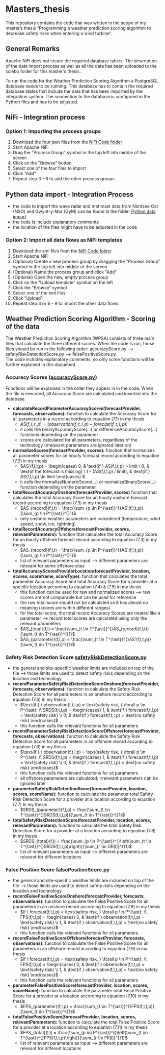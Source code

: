 # Masters_thesis
This repository contains the code that was written in the scope of my master’s thesis “Programming a weather prediction scoring algorithm to decrease safety risks when entering a wind turbine”. 

## General Remarks
Apache NiFi does not create the required database tables.
The description of the data import process as well as all the data has been uploaded to the sciebo folder for this master's thesis. 

To run the code for the Weather Prediction Scoring Algorithm a PostgreSQL database needs to be running. This database has to contain the required database tables that include the data that has been imported by the integration system. The connection to the database is configured in the Python files and has to be adjusted.

## NiFi - Integration process
### Option 1: Importing the process groups
1. Download the four json files from the [NiFi Code folder](https://github.com/julia-albert-3107/Masters_thesis/tree/main/NiFi%20Code)
2. Start Apache NiFi
3. Drag the "Process Group" symbol in the top left into middle of the screen
4. Click on the "Browse" botton
5. Select one of the four files to import
6. Click "Add"
7. Repeat step 3 - 6 to add the other process groups

## Python data import - Integration Process
- the code to import the wave radar and met mast data from Nordsee Ost (NSO) and Gwynt-y-Mor (GyM) can be found in the folder [Python data import](https://github.com/julia-albert-3107/Masters_thesis/tree/main/Python%20data%20import)
- the code is include explanatory comments
- the location of the files might have to be adjusted in the code 

### Option 2: Import all data flows as NiFi templates
1. Download the xml files from the [NiFi Code folder](https://github.com/julia-albert-3107/Masters_thesis/tree/main/NiFi%20Code)
2. Start Apache NiFi
3. (Optional) Create a new process group by dragging the "Process Group" symbol in the top left into middle of the screen
4. (Optional) Name the process group and click "Add"
5. (Optional) Open the new, empty process group
6. Click on the "Upload template" symbol on the left
7. Click the "Browse" symbol
8. Select one of the xml files
9. Click "Upload"
10. Repeat step 3 or 6 - 9 to import the other data flows

## Weather Prediction Scoring Algorithm - Scoring of the data
The Weather Prediction Scoring Algorithm (WPSA) consists of three main files that calculate the three different scores. When the code is run, those files should be run in the following order: accuracyScore.py --> safetyRiskDetectionScore.py --> falsePositiveScore.py \
The code includes explanatory comments, so only some functions will be further explained in this document.

### Accuracy Scores ([accuracyScore.py](https://github.com/julia-albert-3107/Masters_thesis/blob/main/Weather%20Prediction%20Scoring%20Algorithm/accuracyScore.py))
Functions will be explained in the order they appear in in the code. When the file is executed, all Accuracy Score are calculated and inserted into the database.

- **calculateRecordParameterAccuracyScores(forecastProvider, forecasts, observations):** function to calculate the Accuracy Score for all parameters in a record according to equation (7.1) in my thesis
    - $AS(f,l,t,p) = |observation(f,t,l,p) - forecast(f,t,l,p)|$ 
    - it calls the binaryAccuracyScore(...) or differenceAccuracyScore(...) functions depending on the parameter
    - scores are calculated for all parameters, regardless of the technology (irrelevant parameters are ignored later on)
- **normalizeScores(forecastProvider, scores):** function that normalizes all parameter scores for an hourly forecast record according to equation (7.2) in my thesis
    - $AS'(f,l,t,p) = 
        \begin{cases}
            0, & \text{if } AS(f,l,t,p) > limit  \\
            0, & \text{if the forecast is missing} \\
            1 - (AS(f,l,t,p) / limit), & \text{if } AS(f,l,t,p) \le limit
        \end{cases} $
    - it calls the normalizeNumericScore(...) or normalizeBinaryScore(...) function depending on the parameter
- **totalRecordAccuracyOnshore(forecastProvider, scores)** function that calculates the total Accuracy Score for an hourly onshore forecast record according to equation (7.3) in my thesis
    - $AS_{record}(f,l,t) = \frac{\sum_{p \in P^{\ast}}^{}AS'(f,l,t,p)}{\sum_{p \in P^{\ast}}^{}1}$
    - only onshore weather parameters are considered (temperature, wind speed, snow, ice, lightning)
- **totalRecordAccuracyOffshore(forecastProvider, scores, relevantParameters):** function that calculates the total Accuracy Score for an hourly offshore forecast record according to equation (7.3) in my thesis 
    - $AS_{record}(f,l,t) = \frac{\sum_{p \in P^{\ast}}^{}AS'(f,l,t,p)}{\sum_{p \in P^{\ast}}^{}1}$
    - list of relevant parameters as input --> different parameters are relevant for some offshore sites
- **totalAccuracyScoresProviderLocation(forecastProvider, location, scores, scoreName, scoreType):** function that calculates the total parameter Accuracy Score and total Accuracy Score for a provider at a specific location according to equation (7.4) & (7.5) in my thesis
    - this function can be used for raw and normalized scores --> raw scores are not comparable but can be used for reference
    - the raw total score should not be calculated as it has almost no meaning (scores are within different ranges)
    - for the total score, the total record Accuracy Scores are treated like a parameter --> record total scores are calculated using only the relevant parameters
    - $AS_{total}(f,l) = \frac{\sum_{t \in T^{\ast}}^{}AS_{record}(f,l,t)}{\sum_{t \in T^{\ast}}^{}1}$
    - $AS_{parameter}(f,l,p) = \frac{\sum_{t \in T^{\ast}}^{}AS'(f,l,t,p)}{\sum_{t \in T^{\ast}}^{}1}$ 
    
### Safety Risk Detection Score [safetyRiskDetectionScore.py](https://github.com/julia-albert-3107/Masters_thesis/blob/main/Weather%20Prediction%20Scoring%20Algorithm/safetyRiskRetectionScore.py)
- the general and site-specific weather limits are included on top of the file --> those limits are used to detect safety risks depending on the location and technology
- **recordParameterSafetyRiskDetectionScoreOnshore(forecastProvider, forecasts, observations):** function to calculate the Safety Risk Detection Score for all parameters in an onshore record according to equation (7.6) in my thesis
    - $\text{if } \ observation(f,t,l,p) = \text{safety risk, } \forall p \in P^{\ast}: \\
    SRDS(f,t,l,p) = 
        \begin{cases}
            1, & \text{if } forecast(f,t,l,p) = \text{safety risk}  \\
            0, & \text{if } forecast(f,t,l,p) = \text{no safety risk} 
        \end{cases}$
    - this function calls the relevant functions for all parameters 
- **recordParameterSafetyRiskDetectionScoreOffshore(forecastProvider, forecasts, observations):** function to calculate the Safety Risk Detection Score for all parameters in an offshore record according to equation (7.6) in my thesis
    - $\text{if } \ observation(f,t,l,p) = \text{safety risk, } \forall p \in P^{\ast}: \\
    SRDS(f,t,l,p) = 
        \begin{cases}
            1, & \text{if } forecast(f,t,l,p) = \text{safety risk}  \\
            0, & \text{if } forecast(f,t,l,p) = \text{no safety risk} 
        \end{cases}$
    - this function calls the relevant functions for all parameters 
    - all offshore parameters are calculated; irrelevant parameters can be ignored later
- **parameterSafetyRiskDetectionScore(forecastProvider, location, scores, scoreName):** function to calculate the parameter total Safety Risk Detection Score for a provider at a location according to equation (7.7) in my thesis
    - $SRDS_{parameter}(f,l,p) = \frac{\sum_{t \in T^{\ast}}^{}SRDS(f,t,l,p)}{\sum_{t \in T^{\ast}}^{}1}$
- **totalSafetyRiskDetectionScore(forecastProvider, location, scores, relevantParameters):** function to calculate the total Safety Risk Detection Score for a provider at a location according to equation (7.8) in my thesis
    - $SRDS_{total}(f,l) = \frac{\sum_{p \in P^{\ast}}^{}\left(\sum_{t \in T^{\ast}}^{}SRDS(f,l,t,p)\right)}{\sum_{r \in OR(l)}^{}1}$
    - list of relevant parameters as input --> different parameters are relevant for different locations

### False Positive Score [falsePositiveScore.py](https://github.com/julia-albert-3107/Masters_thesis/blob/main/Weather%20Prediction%20Scoring%20Algorithm/falsePositiveScore.py)
- the general and site-specific weather limits are included on top of the file --> those limits are used to detect safety risks depending on the location and technology
- **recordFalsePositiveScoreOnshore(forecastProvider, forecasts, observations):** function to calculate the False Positive Score for all parameters in an onshore record according to equation (7.9) in my thesis
    - $if \ forecast(f,t,l,p) = \text{safety risk, } \forall p \in P^{\ast}: \\ 
        FPS(f,t,l,p) = 
        \begin{cases}
            0, & \text{if } observation(f,t,l,p) = \text{safety risk} \\
            1, & \text{if } observation(f,t,l,p) = \text{no safety risk}  
        \end{cases}$ 
    - this function calls the relevant functions for all parameters 
- **recordFalsePositiveScoreOffshore(forecastProvider, forecasts, observations):** function to calculate the False Positive Score for all parameters in an offshore record according to equation (7.9) in my thesis
    - $if \ forecast(f,t,l,p) = \text{safety risk, } \forall p \in P^{\ast}: \\ 
        FPS(f,t,l,p) = 
        \begin{cases}
            0, & \text{if } observation(f,t,l,p) = \text{safety risk} \\
            1, & \text{if } observation(f,t,l,p) = \text{no safety risk}  
        \end{cases}$ 
    - this function calls the relevant functions for all parameters 
- **parameterFalsePositiveScore(forecastProvider, location, scores, scoreName):** function to calculate the parameter total False Positive Score for a provider at a location according to equation (7.10) in my thesis
    - $FPS_{parameter}(f,l,p) = \frac{\sum_{t \in T^{\ast}}^{}FPS(f,t,l,p)}{\sum_{t \in T^{\ast}}^{}1}$
- **totalFalsePositiveScore(forecastProvider, location, scores, relevantParameters):** function to calculate the total False Positive Score for a provider at a location according to equation (7.11) in my thesis
    - $FPS_{total}(f,l) = \frac{\sum_{p \in P^{\ast}}^{}\left(\sum_{t \in T^{\ast}}^{}FPS(f,l,t,p)\right)}{\sum_{r \in FR(l)}^{}1}$
    - list of relevant parameters as input --> different parameters are relevant for different locations
